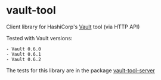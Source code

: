 # vault-tool

Client library for HashiCorp's [Vault](https://www.vaultproject.io) tool (via
HTTP API)

Tested with Vault versions:

    - Vault 0.6.0
    - Vault 0.6.1
    - Vault 0.6.2

The tests for this library are in the package
[vault-tool-server](../vault-tool-server/)
